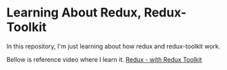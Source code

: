 # Learning About Redux, Redux-Toolkit
In this repository, I'm just learning about how redux and redux-toolkit work.

Bellow is reference video where I learn it.
[Redux - with Redux Toolkit](https://youtu.be/5yEG6GhoJBs?si=6TupX2VgDwqAyiEw)
